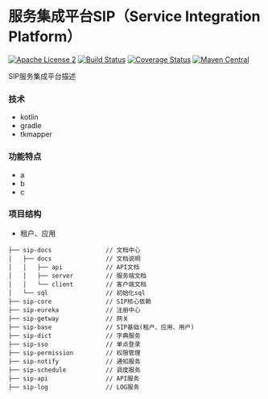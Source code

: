 服务集成平台SIP（Service Integration Platform）
===============================
[![Apache License 2](https://img.shields.io/badge/license-ASF2-blue.svg)](https://www.apache.org/licenses/LICENSE-2.0.txt)
[![Build Status](https://travis-ci.org/codecentric/spring-boot-admin.svg?branch=master)](https://travis-ci.org/codecentric/spring-boot-admin)
[![Coverage Status](https://coveralls.io/repos/github/codecentric/spring-boot-admin/badge.svg)](https://coveralls.io/github/codecentric/spring-boot-admin)
[![Maven Central](https://maven-badges.herokuapp.com/maven-central/de.codecentric/spring-boot-admin/badge.svg)](https://maven-badges.herokuapp.com/maven-central/de.codecentric/spring-boot-admin/)

SIP服务集成平台描述
### 技术
- kotlin
- gradle
- tkmapper
### 功能特点
- a
- b
- c
### 项目结构
- 租户、应用
```
├── sip-docs               // 文档中心
│   ├── docs               // 文档说明
│   │   ├── api            // API文档
│   │   ├── server         // 服务端文档
│   │   └── client         // 客户端文档
│   └── sql                // 初始化sql
├── sip-core               // SIP核心依赖
├── sip-eureka             // 注册中心  
├── sip-getway             // 网关
├── sip-base               // SIP基础(租户、应用、用户)
├── sip-dict               // 字典服务
├── sip-sso                // 单点登录
├── sip-permission         // 权限管理
├── sip-notify             // 通知服务
├── sip-schedule           // 调度服务
├── sip-api                // API服务
├── sip-log                // LOG服务
